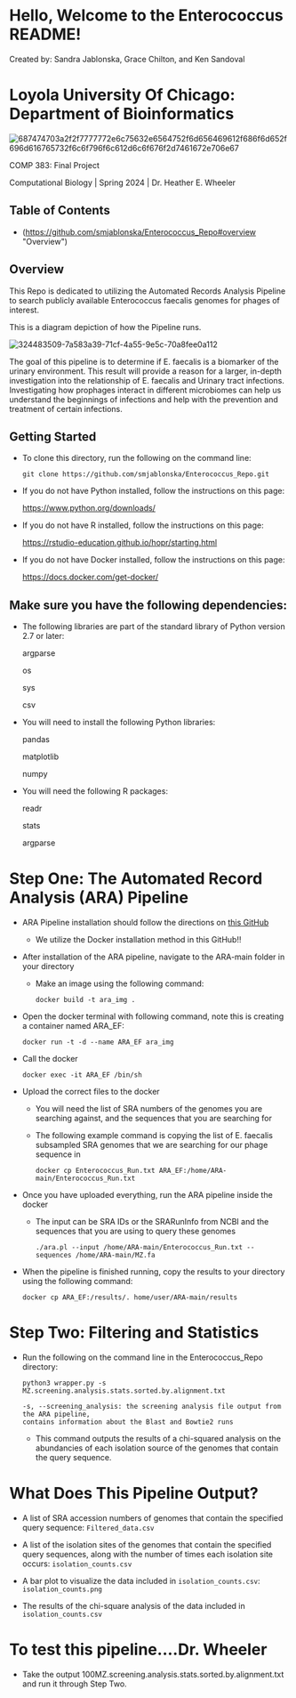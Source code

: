 # Hello, Welcome to the Enterococcus README!

Created by: Sandra Jablonska, Grace Chilton, and Ken Sandoval
# Loyola University Of Chicago: Department of Bioinformatics 

![687474703a2f2f7777772e6c75632e6564752f6d656469612f686f6d652f696d616765732f6c6f796f6c612d6c6f676f2d7461672e706e67](https://github.com/smjablonska/Enterococcus_Repo/assets/120067807/6a50791f-9579-4875-972c-1c8c8dbebfa9)

COMP 383: Final Project

Computational Biology | Spring 2024 | Dr. Heather E. Wheeler

## Table of Contents 
* (https://github.com/smjablonska/Enterococcus_Repo#overview "Overview")


## Overview 
 This Repo is dedicated to utilizing the Automated Records Analysis Pipeline to search publicly available Enterococcus faecalis genomes for phages of interest.

This is a diagram depiction of how the Pipeline runs. 

 ![324483509-7a583a39-71cf-4a55-9e5c-70a8fee0a112](https://github.com/smjablonska/Enterococcus_Repo/assets/120067807/ae1ce7a0-e25f-4c28-93ab-ba255c2cc9de)

The goal of this pipeline is to determine if E. faecalis is a biomarker of the urinary environment. This result will provide a reason for a larger, in-depth investigation into the relationship of E. faecalis  and Urinary tract infections. Investigating how prophages interact in different microbiomes can help us understand the beginnings of infections and help with the prevention and treatment of certain infections. 


## Getting Started

* To clone this directory, run the following on the command line:

    `git clone https://github.com/smjablonska/Enterococcus_Repo.git`

* If you do not have Python installed, follow the instructions on this page:

    https://www.python.org/downloads/

* If you do not have R installed, follow the instructions on this page:

    https://rstudio-education.github.io/hopr/starting.html

* If you do not have Docker installed, follow the instructions on this page:

    https://docs.docker.com/get-docker/

## Make sure you have the following dependencies:

* The following libraries are part of the standard library of Python version 2.7 or later:

    argparse
    
    os

    sys

    csv

* You will need to install the following Python libraries:

    pandas

    matplotlib

    numpy

* You will need the following R packages:

    readr

    stats

    argparse


# Step One: The Automated Record Analysis (ARA) Pipeline

* ARA Pipeline installation should follow the directions on [this GitHub](https://github.com/maurya-anand/ARA/tree/main)

    * We utilize the Docker installation method in this GitHub!!

* After installation of the ARA pipeline, navigate to the ARA-main folder in your directory

    * Make an image using the following command:

        `docker build -t ara_img .`

* Open the docker terminal with following command, note this is creating a container named ARA_EF:

    `docker run -t -d --name ARA_EF ara_img`

* Call the docker

    `docker exec -it ARA_EF /bin/sh`

* Upload the correct files to the docker

    * You will need the list of SRA numbers of the genomes you are searching against, and the sequences that you are searching for

    * The following example command is copying the list of E. faecalis subsampled SRA genomes that we are searching for our phage sequence in

        `docker cp Enterococcus_Run.txt ARA_EF:/home/ARA-main/Enterococcus_Run.txt`

* Once you have uploaded everything, run the ARA pipeline inside the docker

    * The input can be SRA IDs or the SRARunInfo from NCBI and the sequences that you are using to query these genomes

        `./ara.pl --input /home/ARA-main/Enterococcus_Run.txt --sequences /home/ARA-main/MZ.fa`

* When the pipeline is finished running, copy the results to your directory using the following command:

    `docker cp ARA_EF:/results/. home/user/ARA-main/results`

# Step Two: Filtering and Statistics

* Run the following on the command line in the Enterococcus_Repo directory:

    `python3 wrapper.py -s MZ.screening.analysis.stats.sorted.by.alignment.txt`

    ```
    -s, --screening_analysis: the screening analysis file output from the ARA pipeline, 
    contains information about the Blast and Bowtie2 runs
    ```

    * This command outputs the results of a chi-squared analysis on the abundancies of each isolation source of the genomes that contain the query sequence.

# What Does This Pipeline Output?

* A list of SRA accession numbers of genomes that contain the specified query sequence: `Filtered_data.csv`

* A list of the isolation sites of the genomes that contain the specified query sequences, along with the number of times each isolation site occurs: `isolation_counts.csv`

* A bar plot to visualize the data included in `isolation_counts.csv`: `isolation_counts.png`

* The results of the chi-square analysis of the data included in `isolation_counts.csv`

# To test this pipeline....Dr. Wheeler

* Take the output 100MZ.screening.analysis.stats.sorted.by.alignment.txt and run it through Step Two. 
